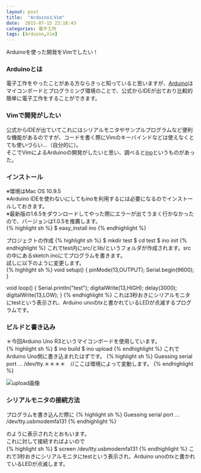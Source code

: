 ```yaml
---
layout: post
title:  "ArduinoとVim"
date:  2015-07-15 23:18:43
categories: 電子工作
tags: [Arduino,Vim]
---
```

Arduinoを使った開発をVimでしたい！  
<!--more-->

### **Arduinoとは**  
電子工作をやったことがある方ならきっと知っていると思いますが、[Arduino](https://www.arduino.cc)はマイコンボードとプログラミング環境のことで、公式からIDEが出ており比較的簡単に電子工作をすることができます。  

### **Vimで開発がしたい**  

公式からIDEが出ていてこれにはシリアルモニタやサンプルプログラムなど便利な機能があるのですが、コードを書く際にVimのキーバインドなどは使えなくとても使いづらい...（自分的に）。  
そこでVimによるArduinoの開発がしたいと思い、調べると[ino](http://inotool.org)というものがあった。  

### **インストール**  

※環境はMac OS 10.9.5  
※Arduino IDEを使わないにしてもinoを利用するには必要になるのでインストールしておきます。  
※最新版の1.6.5をダウンロードしてやった際にエラーが出てうまく行かなかったので、バージョンは1.0.5を推薦します。  
{% highlight sh %}
$ easy_install ino
{% endhighlight %}

プロジェクトの作成
{% highlight sh %}
$ mkdir test 
$ cd test
$ ino init
{% endhighlight %}
これでtest内にsrc/とlib/というフォルダが作成されます。srcの中にあるsketch.inoにてプログラムを書きます。  
試しに以下のように変更します。  
{% highlight sh %}
void setup() {
	pinMode(13,OUTPUT);
	Serial.begin(9600);
}

void loop() {
	Serial.println("test");
	digitalWrite(13,HIGH);
	delay(3000);
	digitalWrite(13,LOW);
}
{% endhighlight %}
これは3秒おきにシリアルモニタにtestという表示され、Arduino unoのtxと書かれているLEDが点滅するプログラムです。

### **ビルドと書き込み**  

＊今回Arduino Uno R3というマイコンボードを使用しています。  
{% highlight sh %}
$ ino build
$ ino upload
{% endhighlight %}
これでArduino Uno側に書き込まれたはずです。
{% highlight sh %}
Guessing serial port ... /dev/tty.＊＊＊＊　//ここは環境によって変動します。
{% endhighlight %}

![upload画像](http://taroooyan.github.io/images/2015-07-15-ino_upload.png)

### **シリアルモニタの接続方法**  
プログラムを書き込んだ際に
{% highlight sh %}
Guessing serial port ... /dev/tty.usbmodemfa131
{% endhighlight %}

のように表示されたとおもいます。  
これに対して接続すればよいので  
{% highlight sh %}
$ screen /dev/tty.usbmodemfa131
{% endhighlight %}
これで3秒おきにシリアルモニタにtestという表示され、Arduino unoのtxと書かれているLEDが点滅します。  


